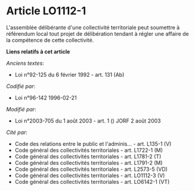 # Article LO1112-1

L'assemblée délibérante d'une collectivité territoriale peut soumettre à référendum local tout projet de délibération tendant
à régler une affaire de la compétence de cette collectivité.

**Liens relatifs à cet article**

_Anciens textes_:

  - Loi n°92-125 du 6 février 1992 - art. 131 (Ab)

_Codifié par_:

  - Loi n°96-142 1996-02-21

_Modifié par_:

  - Loi n°2003-705 du 1 août 2003 - art. 1 () JORF 2 août 2003

_Cité par_:

  - Code des relations entre le public et l'adminis... - art. L135-1 (V)
  - Code général des collectivités territoriales - art. L1722-1 (M)
  - Code général des collectivités territoriales - art. L1781-2 (T)
  - Code général des collectivités territoriales - art. L1791-2 (M)
  - Code général des collectivités territoriales - art. L2573-5 (VD)
  - Code général des collectivités territoriales - art. LO1112-3 (V)
  - Code général des collectivités territoriales - art. LO6142-1 (VT)
